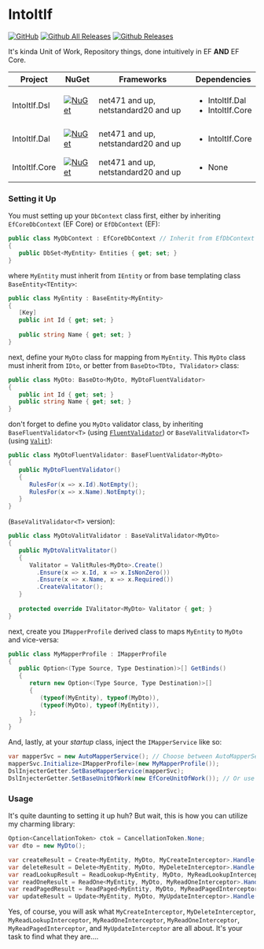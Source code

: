 
IntoItIf
===============
[![GitHub](https://img.shields.io/github/license/swtanggara/IntoItIf.svg)](https://github.com/swtanggara/IntoItIf/blob/master/LICENSE)
[![Github All Releases](https://img.shields.io/github/downloads/swtanggara/IntoItIf/total.svg)](https://github.com/swtanggara/IntoItIf/releases)
[![Github Releases](https://img.shields.io/github/downloads/swtanggara/IntoItIf/latest/total.svg)](https://github.com/swtanggara/IntoItIf/releases/latest)

It's kinda Unit of Work, Repository things, done intuitively in EF **AND** EF Core.

| Project | NuGet | Frameworks | Dependencies |
| ------- | ----- | ---------- | ------------ | 
| IntoItIf.Dsl | [![NuGet](https://img.shields.io/nuget/v/IntoItIf.Dsl.svg)](https://www.nuget.org/packages/IntoItIf.Dsl/) | net471 and up, netstandard20 and up | <ul><li>IntoItIf.Dal</li><li>IntoItIf.Core</li></ul> | 
| IntoItIf.Dal | [![NuGet](https://img.shields.io/nuget/v/IntoItIf.Dal.svg)](https://www.nuget.org/packages/IntoItIf.Dal/) | net471 and up, netstandard20 and up | <ul><li>IntoItIf.Core</li></ul> | 
| IntoItIf.Core | [![NuGet](https://img.shields.io/nuget/v/IntoItIf.Core.svg)](https://www.nuget.org/packages/IntoItIf.Core/) | net471 and up, netstandard20 and up | <ul><li>None</li></ul> | 

### Setting it Up
You must setting up your `DbContext` class first, either by inheriting `EfCoreDbContext` (EF Core) or `EfDbContext` (EF):

```c#
public class MyDbContext : EfCoreDbContext // Inherit from EfDbContext if you are using EF6 or above
{
   public DbSet<MyEntity> Entities { get; set; }
}
```

where `MyEntity` must inherit from `IEntity` or from base templating class `BaseEntity<TEntity>`:

```c#
public class MyEntity : BaseEntity<MyEntity>
{
   [Key]
   public int Id { get; set; }
   
   public string Name { get; set; }
}
```

next, define your `MyDto` class for mapping from `MyEntity`. This `MyDto` class must inherit from `IDto`, or better from `BaseDto<TDto, TValidator>` class:

```c#
public class MyDto: BaseDto<MyDto, MyDtoFluentValidator>
{
   public int Id { get; set; }
   public string Name { get; set; }
}
```

don't forget to define you `MyDto` validator class, by inheriting `BaseFluentValidator<T>` (using [`FluentValidator`](https://github.com/JeremySkinner/FluentValidation)) or `BaseValitValidator<T>` (using [`Valit`](https://github.com/valit-stack/Valit)):

```c#
public class MyDtoFluentValidator: BaseFluentValidator<MyDto>
{
   public MyDtoFluentValidator()
   {
      RulesFor(x => x.Id).NotEmpty();
      RulesFor(x => x.Name).NotEmpty();
   }
}
```

(`BaseValitValidator<T>` version):

```c#
public class MyDtoValitValidator : BaseValitValidator<MyDto>
{
   public MyDtoValitValitator()
   {
      Valitator = ValitRules<MyDto>.Create()
        .Ensure(x => x.Id, x => x.IsNonZero())
        .Ensure(x => x.Name, x => x.Required())
        .CreateValitator();
   }
   
   protected override IValitator<MyDto> Valitator { get; }
}
```

next, create you `IMapperProfile` derived class to maps `MyEntity` to `MyDto` and vice-versa:

```c#
public class MyMapperProfile : IMapperProfile
{
   public Option<(Type Source, Type Destination)>[] GetBinds()
   {
      return new Option<(Type Source, Type Destination)>[]
      {
         (typeof(MyEntity), typeof(MyDto)),
         (typeof(MyDto), typeof(MyEntity)),
      };
   }
}
```

And, lastly, at your *startup* class, inject the `IMapperService` like so:

```c#
var mapperSvc = new AutoMapperService(); // Choose between AutoMapperService, BatMapMapperService, MapsterMapperService, or TinyMapperService.
mapperSvc.Initialize<IMapperProfile>(new MyMapperProfile());
DslInjecterGetter.SetBaseMapperService(mapperSvc);
DslInjecterGetter.SetBaseUnitOfWork(new EfCoreUnitOfWork()); // Or use EfUnitOfWork, if you are using EF6 or above.
```

### Usage
It's quite daunting to setting it up huh? But wait, this is how you can utilize my charming library:

```c#
Option<CancellationToken> ctok = CancellationToken.None;
var dto = new MyDto();

var createResult = Create<MyEntity, MyDto, MyCreateInterceptor>.Handle(dto, ctok);
var deleteResult = Delete<MyEntity, MyDto, MyDeleteInterceptor>.Handle(dto, ctok);
var readLookupResult = ReadLookup<MyEntity, MyDto, MyReadLookupInterceptor>.Handle(false, ctok);
var readOneResult = ReadOne<MyEntity, MyDto, MyReadOneInterceptor>.Handle(dto, ctok);
var readPagedResult = ReadPaged<MyEntity, MyDto, MyReadPagedInterceptor>.Handle(1, 1, null, "Bla", ctok);
var updateResult = Update<MyEntity, MyDto, MyUpdateInterceptor>.Handle(dto, ctok);
```

Yes, of course, you will ask what `MyCreateInterceptor`, `MyDeleteInterceptor`, `MyReadLookupInterceptor`, 
`MyReadOneInterceptor`, `MyReadOneInterceptor`, `MyReadPagedInterceptor`, and `MyUpdateInterceptor` are all about. It's your task to find what they are....
